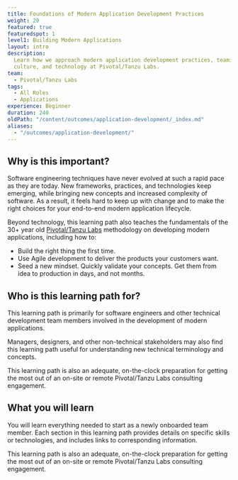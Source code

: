 ```yaml
---
title: Foundations of Modern Application Development Practices
weight: 20
featured: true
featuredspot: 1
level1: Building Modern Applications
layout: intro
description:
  Learn how we approach modern application development practices, teaming,
  culture, and technology at Pivotal/Tanzu Labs.
team:
  - Pivotal/Tanzu Labs
tags:
  - All Roles
  - Applications
experience: Beginner
duration: 240
oldPath: "/content/outcomes/application-development/_index.md"
aliases:
  - "/outcomes/application-development/"
---
```


## Why is this important?

Software engineering techniques have never evolved at such a rapid pace as they are today. New frameworks, practices, and technologies keep emerging, while bringing new concepts and increased complexity of software. As a result, it feels hard to keep up with change and to make the right choices for your end-to-end modern application lifecycle.

Beyond technology, this learning path also teaches the fundamentals of the 30+ year old [Pivotal/Tanzu Labs](https://en.wikipedia.org/wiki/Pivotal_Labs) methodology on developing modern applications, including how to:

- Build the right thing the first time.
- Use Agile development to deliver the products your customers want.
- Seed a new mindset. Quickly validate your concepts. Get them from idea to production in days, and not months.

## Who is this learning path for?

This learning path is primarily for software engineers and other technical development team members involved in the development of modern applications.

Managers, designers, and other non-technical stakeholders may also find this learning path useful for understanding new technical terminology and concepts.

This learning path is also an adequate, on-the-clock preparation for getting the most out of an on-site or remote Pivotal/Tanzu Labs consulting engagement.

## What you will learn

You will learn everything needed to start as a newly onboarded team member. Each section in this learning path provides details on specific skills or technologies, and includes links to corresponding information.

This learning path is also an adequate, on-the-clock preparation for getting the most out of an on-site or remote Pivotal/Tanzu Labs consulting engagement.
